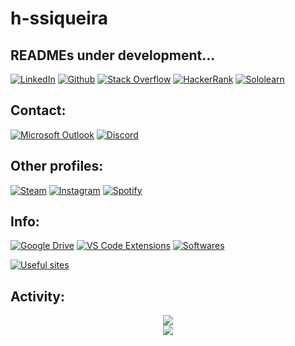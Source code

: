 # h-ssiqueira
## READMEs under development...

[![LinkedIn](https://img.shields.io/badge/LinkedIn-0077B5?style=for-the-badge&logo=linkedin&logoColor=white)](https://www.linkedin.com/in/henrique-sartori-siqueira-38a46761/)
[![Github](https://img.shields.io/badge/GitHub-100000?style=for-the-badge&logo=github&logoColor=white)](https://github.com/h-ssiqueira)
[![Stack Overflow](https://img.shields.io/badge/Stack_Overflow-FE7A16?style=for-the-badge&logo=stack-overflow&logoColor=white)](https://stackoverflow.com/users/13788141/hss)
[![HackerRank](https://img.shields.io/badge/-Hackerrank-2EC866?style=for-the-badge&logo=HackerRank&logoColor=white)](https://www.hackerrank.com/hss01)
[![Sololearn](https://img.shields.io/badge/-Sololearn-3a464b?style=for-the-badge&logo=Sololearn&logoColor=white)](https://www.sololearn.com/profile/10227827)

## Contact:
[![Microsoft Outlook](https://img.shields.io/badge/Email-0078D4?style=for-the-badge&logo=microsoft-outlook&logoColor=white)](mailto:hss@outlook.com.br)
[![Discord](https://img.shields.io/badge/Discord-7289DA?style=for-the-badge&logo=discord&logoColor=white)](https://discordapp.com/users/344518955517607936/)

## Other profiles:
[![Steam](https://img.shields.io/badge/Steam-000000?style=for-the-badge&logo=steam&logoColor=white)](https://steamcommunity.com/id/h_s_s)
[![Instagram](https://img.shields.io/badge/Instagram-E4405F?style=for-the-badge&logo=instagram&logoColor=white)](https://www.instagram.com/h_ssiqueira/)
[![Spotify](https://img.shields.io/badge/Spotify-1ED760?&style=for-the-badge&logo=spotify&logoColor=white)](https://open.spotify.com/user/henrique_ss?si=a172471e4c4a44d1)

## Info:
[![Google Drive](https://img.shields.io/badge/Certificates-4285F4?style=for-the-badge&logo=Google%20Drive&logoColor=white)](https://drive.google.com/drive/folders/1VCk1tXpMATb7OQKwG1O43JoR_uE3qN0L?usp=sharing)
[![VS Code Extensions](https://img.shields.io/badge/VS_Code_Extensions-007ACC?style=for-the-badge&logo=visualstudiocode&logoColor=white)](https://github.com/h-ssiqueira/h-ssiqueira/blob/master/vscode_extensions.md)
[![Softwares](https://img.shields.io/badge/Softwares-396cec?style=for-the-badge)](https://github.com/h-ssiqueira/h-ssiqueira/blob/master/programs.md)

[![Useful sites](https://img.shields.io/badge/Useful_sites-080A88?style=for-the-badge)](https://github.com/h-ssiqueira/h-ssiqueira/blob/master/useful_sites.md)

## Activity:

<p align="center">
    <a href="https://github.com/h-ssiqueira">
    <img src="https://github-readme-stats.vercel.app/api?username=h-ssiqueira&hide=issues&show_icons=true,&theme=tokyonight&hideborder=true&title_color=2895BC&icon_color=FE0000&include_all_commits=true"/>
	<br />
    <img src="https://github-readme-stats.vercel.app/api/top-langs/?username=h-ssiqueira&layout=compact&langs_count=10&theme=tokyonight&title_color=2895BC&hide=VHDL,Stata"/>
</p>